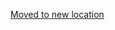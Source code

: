 [Moved to new location](https://github.com/DataTalksClub/machine-learning-zoomcamp/blob/master/cohorts/2022/03-classification/homework.md)